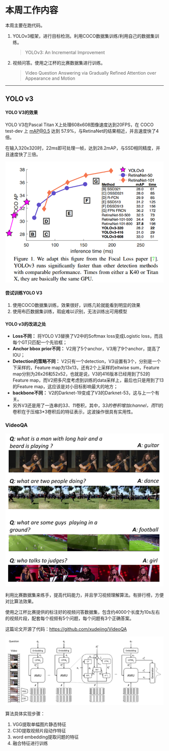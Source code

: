 # 本周工作内容

本周主要在跑代码。

1. YOLOv3框架，进行目标检测。利用COCO数据集训练/利用自己的数据集训练。

   > YOLOv3: An Incremental Improvement

2. 视频问答。使用之江杯的比赛数据集进行训练。

   > Video Question Answering via Gradually Refined Attention over Appearance and Motion



------

## YOLO v3

#### YOLO V3的效果


   YOLO V3在Pascal Titan X上处理608x608图像速度达到20FPS，在 COCO test-dev 上 mAP@0.5 达到 57.9%，与RetinaNet的结果相近，并且速度快了4倍。

   在输入320x320时，22ms即可处理一帧，达到28.2mAP，与SSD相同精度，并且速度快了三倍。


![](./2.png)

#### 尝试训练YOLO V3

1. 使用COCO数据集训练，效果很好，训练几轮就能看到明显的效果
2. 使用布匹数据集训练，瑕疵难以识别，无法训练出可用模型



#### YOLO v3的改进之处

- **Loss不同：** 将YOLO V3替换了V2中的Softmax loss变成Logistic loss，而且每个GT只匹配一个先验框； 
- **Anchor bbox prior不同：** V2用了5个anchor，V3用了9个anchor，提高了IOU；
- **Detection的策略不同：** V2只有一个detection，V3设置有3个，分别是一个下采样的，Feature map为13x13，还有2个上采样的eltwise sum，Feature map分别为26x26和52x52，也就是说，V3的416版本已经用到了52的Feature map，而V2把多尺度考虑到训练的data采样上，最后也只是用到了13的Feature map，这应该是对小目标影响最大的地方；
- **backbone不同：** V2的Darknet-19变成了V3的Darknet-53，这与上一个有关。
- 另外V3还是用了一连串的3*3、1*1卷积，其中，3*3的卷积增加channel，而1*1的卷积在于压缩3*3卷积后的特征表示，这波操作很具有实用性。

### VideoQA

![](./1.PNG)


利用比赛数据集来练手，提高代码能力，并且学习视频理解算法。有排行榜，方便对比算法效果。

使用之江杯比赛提供的标注好的视频问答数据集，包含约4000个长度为10s左右的视频片段，配套每个视频有5个问题，每个问题有3个正确答案。

这篇论文开源了代码：https://github.com/xudejing/VideoQA


![](./3.PNG)

算法具体实现步骤：

1. VGG提取单幅图片静态特征
2. C3D提取视频片段动作特征
3. word embedding提取问题的特征
4. 融合特征进行训练

